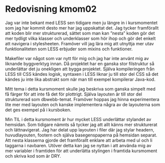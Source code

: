---
---
Redovisning kmom02
=========================

Jag var inte bekant med LESS sen tidigare men ju längre in i kursmomentet som jag har kommit desto mer har jag uppskattat det. Jag tycker framförallt att koden blir mer strukturerad, sättet som man kan ”nesta” koden gör det mer tydligt vilka klasser och underklasser som hör ihop och gör det enkelt att navigera i stylesheeten. Framöver vill jag lära mig att utnyttja mer utav funktionaliteten som LESS erbjuder som mixins och funktioner.

Makefiler var något som var nytt för mig och jag har inte använt mig av liknande byggverktyg innan. Då projektet har en ganska stor filstruktur så underlättar det ju onekligen att bygga projektet. Själva kompileringen från LESS till CSS kändes logisk, syntaxen i LESS liknar ju till stor del CSS så det kändes ju inte lika abstrakt som när man till exempel kompilerar Java-kod.

Mitt tema i detta kursmoment skulle jag beskriva som ganska simpelt med få färger för att inte få det för plottrigt. Själva layouten är till stor del strukturerad som dbwebb-temat. Framöver hoppas jag hinna experimentera lite mer med layouten och kanske implementera några av de layouterna som det ges exempel på i kursboken.

Min TIL i detta kursmoment är hur mycket LESS underlättar stylandet av hemsidan. Som tidigare nämnts så tycker jag att allt känns mer strukturerat och lättnavigerat. Jag har delat upp layouten i filer där jag stylar headern, huvudlayouten, footern och själva basegenspaperna på hemsidan separat. Att nesta klasserna gjorde det framförallt enklare att arbeta med ul och li taggarna i navbaren. Utöver detta kan jag se nyttan i att använda mig av mer variabler i framtiden för att underlätta stylingen i framtida kursmoment och skriva kod som är DRY.
